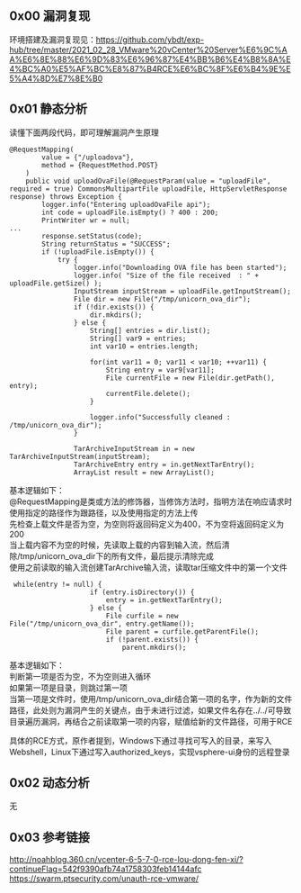 ## 0x00 漏洞复现
环境搭建及漏洞复现见：https://github.com/ybdt/exp-hub/tree/master/2021_02_28_VMware%20vCenter%20Server%E6%9C%AA%E6%8E%88%E6%9D%83%E6%96%87%E4%BB%B6%E4%B8%8A%E4%BC%A0%E5%AF%BC%E8%87%B4RCE%E6%BC%8F%E6%B4%9E%E5%A4%8D%E7%8E%B0

## 0x01 静态分析
读懂下面两段代码，即可理解漏洞产生原理
```
@RequestMapping(
        value = {"/uploadova"},
        method = {RequestMethod.POST}
    )
    public void uploadOvaFile(@RequestParam(value = "uploadFile", required = true) CommonsMultipartFile uploadFile, HttpServletResponse response) throws Exception {
        logger.info("Entering uploadOvaFile api");
        int code = uploadFile.isEmpty() ? 400 : 200;
        PrintWriter wr = null;
...
        response.setStatus(code);
        String returnStatus = "SUCCESS";
        if (!uploadFile.isEmpty()) {
            try {
                logger.info("Downloading OVA file has been started");
                logger.info( "Size of the file received  : " + uploadFile.getSize() );
                InputStream inputStream = uploadFile.getInputStream();
                File dir = new File("/tmp/unicorn_ova_dir");
                if (!dir.exists()) {
                    dir.mkdirs();
                } else {
                    String[] entries = dir.list();
                    String[] var9 = entries;
                    int var10 = entries.length;

                    for(int var11 = 0; var11 < var10; ++var11) {
                        String entry = var9[var11];
                        File currentFile = new File(dir.getPath(), entry);
                        currentFile.delete();
                    }

                    logger.info("Successfully cleaned : /tmp/unicorn_ova_dir");
                }

                TarArchiveInputStream in = new TarArchiveInputStream(inputStream);
                TarArchiveEntry entry = in.getNextTarEntry();
                ArrayList result = new ArrayList();
```

基本逻辑如下：  
@RequestMapping是类或方法的修饰器，当修饰方法时，指明方法在响应请求时使用指定的路径作为跟路径，以及使用指定的方法上传  
先检查上载文件是否为空，为空则将返回码定义为400，不为空将返回码定义为200  
当上载内容不为空的时候，先读取上载的内容到输入流，然后清除/tmp/unicorn_ova_dir下的所有文件，最后提示清除完成  
使用之前读取的输入流创建TarArchive输入流，读取tar压缩文件中的第一个文件
```
 while(entry != null) {
                    if (entry.isDirectory()) {
                        entry = in.getNextTarEntry();
                    } else {
                        File curfile = new File("/tmp/unicorn_ova_dir", entry.getName());
                        File parent = curfile.getParentFile();
                        if (!parent.exists()) {
                            parent.mkdirs();
```
基本逻辑如下：  
判断第一项是否为空，不为空则进入循环  
如果第一项是目录，则跳过第一项  
当第一项是文件时，使用/tmp/unicorn_ova_dir结合第一项的名字，作为新的文件路径，此处则为漏洞产生的关键点，由于未进行过滤，如果文件名存在../../可导致目录遍历漏洞，再结合之前读取第一项的内容，赋值给新的文件路径，可用于RCE

具体的RCE方式，原作者提到，Windows下通过寻找可写入的目录，来写入Webshell，Linux下通过写入authorized_keys，实现vsphere-ui身份的远程登录

## 0x02 动态分析
无

## 0x03 参考链接
http://noahblog.360.cn/vcenter-6-5-7-0-rce-lou-dong-fen-xi/?continueFlag=542f9390afb74a1758303feb14144afc
https://swarm.ptsecurity.com/unauth-rce-vmware/
